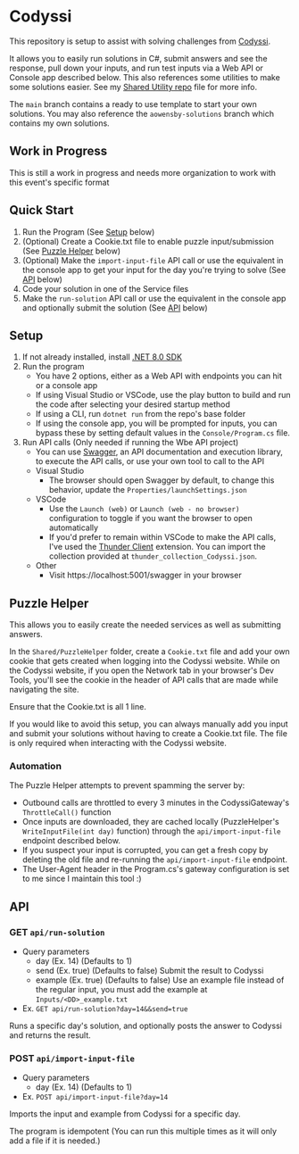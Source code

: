 # Codyssi
This repository is setup to assist with solving challenges from [Codyssi](https://www.codyssi.com).

It allows you to easily run solutions in C#, submit answers and see the response, pull down your inputs, and run test inputs via a Web API or Console app described below.
This also references some utilities to make some solutions easier. See my [Shared Utility repo](https://github.com/austin-owensby/SharedUtilities) file for more info.

The `main` branch contains a ready to use template to start your own solutions.
You may also reference the `aowensby-solutions` branch which contains my own solutions.

## Work in Progress
This is still a work in progress and needs more organization to work with this event's specific format

## Quick Start
1. Run the Program (See [Setup](#setup) below)
1. (Optional) Create a Cookie.txt file to enable puzzle input/submission (See [Puzzle Helper](#puzzle-helper) below)
1. (Optional) Make the `import-input-file` API call or use the equivalent in the console app to get your input for the day you're trying to solve (See [API](#post-apiimport-input-file) below)
1. Code your solution in one of the Service files
1. Make the `run-solution` API call or use the equivalent in the console app and optionally submit the solution (See [API](#get-apirun-solution) below)

## Setup
1. If not already installed, install [.NET 8.0 SDK](https://dotnet.microsoft.com/en-us/download)
1. Run the program
   - You have 2 options, either as a Web API with endpoints you can hit or a console app
   - If using Visual Studio or VSCode, use the play button to build and run the code after selecting your desired startup method
   - If using a CLI, run `dotnet run` from the repo's base folder
   - If using the console app, you will be prompted for inputs, you can bypass these by setting default values in the `Console/Program.cs` file.
1. Run API calls (Only needed if running the Wbe API project)
   - You can use [Swagger](https://swagger.io/), an API documentation and execution library, to execute the API calls, or use your own tool to call to the API
   - Visual Studio
      - The browser should open Swagger by default, to change this behavior, update the `Properties/launchSettings.json`
   - VSCode
      - Use the `Launch (web)` or `Launch (web - no browser)` configuration to toggle if you want the browser to open automatically
      - If you'd prefer to remain within VSCode to make the API calls, I've used the [Thunder Client](https://marketplace.visualstudio.com/items?itemName=rangav.vscode-thunder-client) extension. You can import the collection provided at `thunder_collection_Codyssi.json`.
   - Other
      - Visit https://localhost:5001/swagger in your browser

## Puzzle Helper
This allows you to easily create the needed services as well as submitting answers.

In the `Shared/PuzzleHelper` folder, create a `Cookie.txt` file and add your own cookie that gets created when logging into the Codyssi website. While on the Codyssi website, if you open the Network tab in your browser's Dev Tools, you'll see the cookie in the header of API calls that are made while navigating the site.

Ensure that the Cookie.txt is all 1 line.

If you would like to avoid this setup, you can always manually add you input and submit your solutions without having to create a Cookie.txt file.
The file is only required when interacting with the Codyssi website.

### Automation
The Puzzle Helper attempts to prevent spamming the server by:
* Outbound calls are throttled to every 3 minutes in the CodyssiGateway's `ThrottleCall()` function
* Once inputs are downloaded, they are cached locally (PuzzleHelper's `WriteInputFile(int day)` function) through the `api/import-input-file` endpoint described below.
* If you suspect your input is corrupted, you can get a fresh copy by deleting the old file and re-running the `api/import-input-file` endpoint.
* The User-Agent header in the Program.cs's gateway configuration is set to me since I maintain this tool :)

## API

### GET `api/run-solution`
- Query parameters
   - day (Ex. 14) (Defaults to 1)
   - send (Ex. true) (Defaults to false) Submit the result to Codyssi
   - example (Ex. true) (Defaults to false) Use an example file instead of the regular input, you must add the example at `Inputs/<DD>_example.txt`
- Ex. `GET api/run-solution?day=14&&send=true`

Runs a specific day's solution, and optionally posts the answer to Codyssi and returns the result.

### POST `api/import-input-file`
- Query parameters
   - day (Ex. 14) (Defaults to 1)
- Ex. `POST api/import-input-file?day=14`

Imports the input and example from Codyssi for a specific day.

The program is idempotent (You can run this multiple times as it will only add a file if it is needed.)
